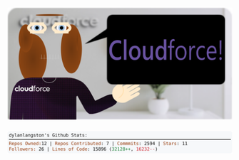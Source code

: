 <!-- 
Version 2.0.148
Built Sat Nov 16 2024 05:05:54 GMT+0000 (Coordinated Universal Time)
-->

<h1 align="center">
  <a href="https://github.com/dylanlangston/dylanlangston/tree/master/src" title="Click to View Source">
    <picture width="100%" alt="Dylan">
      <source media="(prefers-color-scheme: dark)" srcset="dylan-dark.svg?version=2.0.148">
      <img src="dylan-light.svg?version=2.0.148" alt="Dylan">
    </picture>
  </a>
</h1>

<div align="center">
  <picture width="100%" alt="Profile Info and Stats">
    <source media="(prefers-color-scheme: dark)" srcset="stats-dark.svg?version=2.0.148">
    <img src="stats-light.svg?version=2.0.148" alt="Profile Info and Stats">
  </picture>
</div>
